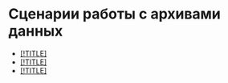 # Сценарии работы с архивами данных

* [[!TITLE]](single-node-file-server.md)
* [[!TITLE]](object-storage-acronis.md)
* [[!TITLE]](object-storage-cloudberry.md)